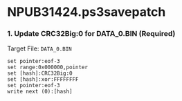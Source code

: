 # NPUB31424.ps3savepatch

### 1. Update CRC32Big:0 for DATA_0.BIN (Required)

Target File: `DATA_0.BIN`

```
set pointer:eof-3
set range:0x000000,pointer
set [hash]:CRC32Big:0
set [hash]:xor:FFFFFFFF
set pointer:eof-3
write next (0):[hash]
```

